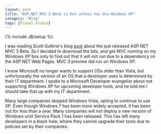 ```yaml
---
layout: post
title: "ASP.NET MVC 3 Beta is Out unless You Use Windows XP"
category: "Blog"
tags: [Visual-Studio]
---
```

{% include JB/setup %}

I was reading Scott Guthrie's blog [post](http://weblogs.asp.net/scottgu/archive/2010/10/06/announcing-nupack-asp-net-mvc-3-beta-and-webmatrix-beta-2.aspx) about the just released ASP.NET MVC 3 Beta. So I decided to download the bits, and get MVC running on my Windows XP box only to find out that it will not run due to a dependency on the ASP.NET Web Pages. MVC 3 preview did run on Windows XP.

I know Microsoft no longer wants to support OSs older than Vista, but unfortuneatly the version of an OS that a developer uses is determined by their IT department. I spoke to a Microsoft Developer evangelist about not supporting Windows XP for upcoming developer tools, and he told me I should take that up with my IT department.

Many large companies skipped Windows Vista, opting to continue to use XP. Even though Windows 7 has been more widely accepted, it has been out for less than a year. Many companies will not deploy a new version of Windows until Service Pack 1 has been released. This has left many developers in a black hole, where they cannot upgrade their tools due to policies set by their companies.